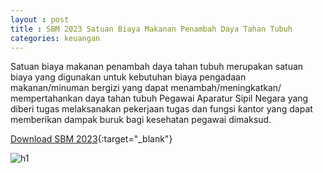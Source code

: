 ```yaml
---
layout : post
title : SBM 2023 Satuan Biaya Makanan Penambah Daya Tahan Tubuh
categories: keuangan
---
```


Satuan biaya makanan penambah daya tahan tubuh merupakan satuan biaya yang digunakan untuk kebutuhan biaya pengadaan makanan/minuman bergizi yang dapat menambah/meningkatkan/ mempertahankan daya tahan tubuh Pegawai Aparatur Sipil Negara yang diberi tugas melaksanakan pekerjaan tugas dan fungsi kantor yang dapat memberikan dampak buruk bagi kesehatan pegawai dimaksud.


[Download SBM 2023](https://firebasestorage.googleapis.com/v0/b/geotag-b7d33.appspot.com/o/SBM_2023.pdf?alt=media&token=228220bb-e660-47cd-bb6f-ef614ad11018){:target="_blank"}

![h1](https://firebasestorage.googleapis.com/v0/b/geotag-b7d33.appspot.com/o/SBM_2023_page-0034.jpg?alt=media&token=f68522cf-460e-4c87-9151-90b6eca8dfae)
